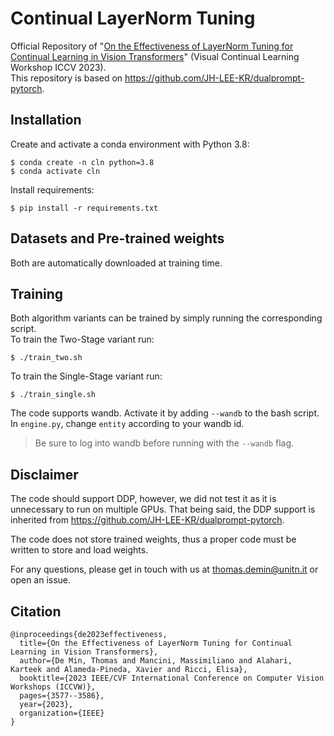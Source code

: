 # Continual LayerNorm Tuning
Official Repository of "[On the Effectiveness of LayerNorm Tuning for Continual Learning in Vision Transformers](https://arxiv.org/abs/2308.09610)" (Visual Continual Learning Workshop ICCV 2023). \
This repository is based on https://github.com/JH-LEE-KR/dualprompt-pytorch.

## Installation
Create and activate a conda environment with Python 3.8:
```
$ conda create -n cln python=3.8
$ conda activate cln
```
Install requirements:
```
$ pip install -r requirements.txt
```

## Datasets and Pre-trained weights
Both are automatically downloaded at training time.

## Training
Both algorithm variants can be trained by simply running the corresponding script. \
To train the Two-Stage variant run:
```
$ ./train_two.sh
```
To train the Single-Stage variant run:
```
$ ./train_single.sh
```
The code supports wandb. Activate it by adding `--wandb` to the bash script. In `engine.py`, change `entity` according to your wandb id.
> Be sure to log into wandb before running with the `--wandb` flag.

## Disclaimer
The code should support DDP, however, we did not test it as it is unnecessary to run on multiple GPUs.
That being said, the DDP support is inherited from https://github.com/JH-LEE-KR/dualprompt-pytorch.

The code does not store trained weights, thus a proper code must be written to store and load weights.

For any questions, please get in touch with us at thomas.demin@unitn.it or open an issue.

## Citation
```
@inproceedings{de2023effectiveness,
  title={On the Effectiveness of LayerNorm Tuning for Continual Learning in Vision Transformers},
  author={De Min, Thomas and Mancini, Massimiliano and Alahari, Karteek and Alameda-Pineda, Xavier and Ricci, Elisa},
  booktitle={2023 IEEE/CVF International Conference on Computer Vision Workshops (ICCVW)},
  pages={3577--3586},
  year={2023},
  organization={IEEE}
}
```
